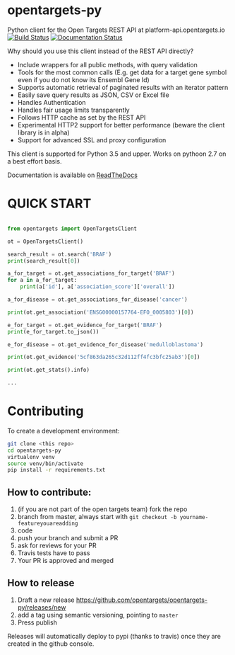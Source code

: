 # opentargets-py
Python client for the Open Targets REST API at platform-api.opentargets.io
[![Build Status](https://travis-ci.org/opentargets/opentargets-py.svg?branch=master)](https://travis-ci.org/opentargets/opentargets-py)
[![Documentation Status](https://readthedocs.org/projects/opentargets/badge/?version=latest)](http://opentargets.readthedocs.io/en/latest/?badge=latest)

Why should you use this client instead of the REST API directly?

- Include wrappers for all public methods, with query validation
- Tools for the most common calls (E.g. get data for a target gene symbol even if you do not know its Ensembl Gene Id)
- Supports automatic retrieval of paginated results with an iterator pattern
- Easily save query results as JSON, CSV or Excel file
- Handles Authentication
- Handles fair usage limits transparently
- Follows HTTP cache as set by the REST API
- Experimental HTTP2 support for better performance (beware the client library is in alpha)
- Support for advanced SSL and proxy configuration

This client is supported for Python 3.5 and upper.
Works on pythoon 2.7 on a best effort basis.

Documentation is available on [ReadTheDocs](http://opentargets.readthedocs.io/en/latest/?badge=latest)

QUICK START
===========

```python

from opentargets import OpenTargetsClient

ot = OpenTargetsClient()

search_result = ot.search('BRAF')
print(search_result[0])

a_for_target = ot.get_associations_for_target('BRAF')
for a in a_for_target:
    print(a['id'], a['association_score']['overall'])

a_for_disease = ot.get_associations_for_disease('cancer')

print(ot.get_association('ENSG00000157764-EFO_0005803')[0])

e_for_target = ot.get_evidence_for_target('BRAF')
print(e_for_target.to_json())

e_for_disease = ot.get_evidence_for_disease('medulloblastoma')

print(ot.get_evidence('5cf863da265c32d112ff4fc3bfc25ab3')[0])

print(ot.get_stats().info)

...

```


Contributing
============

To create a development environment:
```sh
git clone <this repo>
cd opentargets-py
virtualenv venv
source venv/bin/activate
pip install -r requirements.txt
```
## How to contribute:
1. (if you are not part of the open targets team) fork the repo
2. branch from master, always start with `git checkout -b yourname-featureyouareadding`
2. code
3. push your branch and submit a PR
4. ask for reviews for your PR
5. Travis tests have to pass
6. Your PR is approved and merged

## How to release
1. Draft a new release https://github.com/opentargets/opentargets-py/releases/new
2. add a tag using semantic versioning, pointing to `master`
3. Press publish

Releases will automatically deploy to pypi (thanks to travis) once they are created in the github console.
